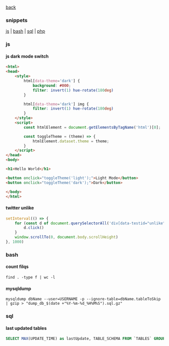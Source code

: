 [back](./README.md)

### snippets

[js](#js) | [bash](#bash) | [sql](#sql) | [php](#php) 


### js
#### js dark mode switch
```html
<html>
<head>
    <style>
        html[data-theme='dark'] {
            background: #000;
            filter: invert(1) hue-rotate(180deg)
        }

        html[data-theme='dark'] img {
            filter: invert(1) hue-rotate(180deg)
        }
    </style>
    <script>
        const htmlElement = document.getElementsByTagName('html')[0];

        const toggleTheme = (theme) => {
            htmlElement.dataset.theme = theme;
        }
    </script>
</head>
<body>

<h1>Hello World</h1>

<button onclick="toggleTheme('light');">Light Mode</button>
<button onclick="toggleTheme('dark');">Dark</button>

</body>
</html>
```

#### twitter unlike
```javascript
setInterval(() => {
    for (const d of document.querySelectorAll('div[data-testid="unlike"]')) {
        d.click()
    }
    window.scrollTo(0, document.body.scrollHeight)
}, 1000)
```


### bash
#### count filqs
```shell
find . -type f | wc -l
```


#### mysqldump
```shell
mysqldump dbName --user=USERNAME -p --ignore-table=dbName.tableToSkip  | gzip > "dump_db_$(date +"%Y-%m-%d_%H%M%S").sql.gz"
```


### sql 
#### last updated tables
```sql
SELECT MAX(UPDATE_TIME) as lastUpdate, TABLE_SCHEMA FROM `TABLES` GROUP BY TABLE_SCHEMA
```